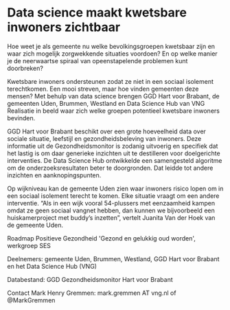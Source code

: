 # Data science maakt kwetsbare inwoners zichtbaar

Hoe weet je als gemeente nu welke bevolkingsgroepen kwetsbaar zijn en waar zich mogelijk zorgwekkende situaties voordoen? En op welke manier je de neerwaartse spiraal van opeenstapelende problemen kunt doorbreken?

Kwetsbare inwoners ondersteunen zodat ze niet in een sociaal isolement terechtkomen. Een mooi streven, maar hoe vinden gemeenten deze mensen? Met behulp van data science brengen GGD Hart voor Brabant, de gemeenten Uden, Brummen, Westland en Data Science Hub van VNG Realisatie in beeld waar zich welke groepen potentieel kwetsbare inwoners bevinden.

GGD Hart voor Brabant beschikt over een grote hoeveelheid data over sociale situatie, leefstijl en gezondheidsbeleving van inwoners. Deze informatie uit de Gezondheidsmonitor is zodanig uitvoerig en specifiek dat het lastig is om daar generieke inzichten uit te destilleren voor doelgerichte interventies. De Data Science Hub ontwikkelde een samengesteld algoritme om de onderzoeksresultaten beter te doorgronden. Dat leidde tot andere inzichten en aanknopingspunten. 

Op wijkniveau kan de gemeente Uden zien waar inwoners risico lopen om in een sociaal isolement terecht te komen. Elke situatie vraagt om een andere interventie. “Als in een wijk vooral 54-plussers met eenzaamheid kampen omdat ze geen sociaal vangnet hebben, dan kunnen we bijvoorbeeld een huiskamerproject met buddy’s inzetten”, vertelt Juanita Van der Hoek van de gemeente Uden. 

Roadmap Positieve Gezondheid 'Gezond en gelukkig oud worden', werkgroep SES

Deelnemers: gemeente Uden, Brummen, Westland, GGD Hart voor Brabant en het Data Science Hub (VNG)

Databestand: GGD Gezondheidsmonitor Hart voor Brabant

Contact Mark Henry Gremmen: mark.gremmen AT vng.nl of @MarkGremmen 
